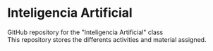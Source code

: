 # Inteligencia Artificial
GitHub repository for the "Inteligencia Artificial" class  
This repository stores the differents activities and material assigned.
